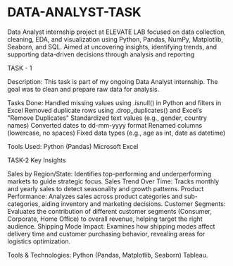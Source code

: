 # DATA-ANALYST-TASK
Data Analyst internship project at ELEVATE LAB focused on data collection, cleaning, EDA, and visualization using Python, Pandas, NumPy, Matplotlib, Seaborn, and SQL. Aimed at uncovering insights, identifying trends, and supporting data-driven decisions through analysis and reporting

TASK - 1

Description:
This task is part of my ongoing Data Analyst internship. The goal was to clean and prepare raw data for analysis.

Tasks Done:
Handled missing values using .isnull() in Python and filters in Excel
Removed duplicate rows using .drop_duplicates() and Excel’s "Remove Duplicates"
Standardized text values (e.g., gender, country names)
Converted dates to dd-mm-yyyy format
Renamed columns (lowercase, no spaces)
Fixed data types (e.g., age as int, date as datetime)


Tools Used:
Python (Pandas)
Microsoft Excel

TASK-2
Key Insights

Sales by Region/State: Identifies top-performing and underperforming markets to guide strategic focus.
Sales Trend Over Time: Tracks monthly and yearly sales to detect seasonality and growth patterns.
Product Performance: Analyzes sales across product categories and sub-categories, aiding inventory and marketing decisions.
Customer Segments: Evaluates the contribution of different customer segments (Consumer, Corporate, Home Office) to overall revenue, helping target the right audience.
Shipping Mode Impact: Examines how shipping modes affect delivery time and customer purchasing behavior, revealing areas for logistics optimization.


Tools & Technologies:
Python (Pandas, Matplotlib, Seaborn)
Tableau.
